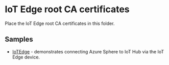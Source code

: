 # IoT Edge root CA certificates

Place the IoT Edge root CA certificates in this folder.

## Samples

 * [IoTEdge](../IoTEdge.md) - demonstrates connecting Azure Sphere to IoT Hub via the IoT Edge device.